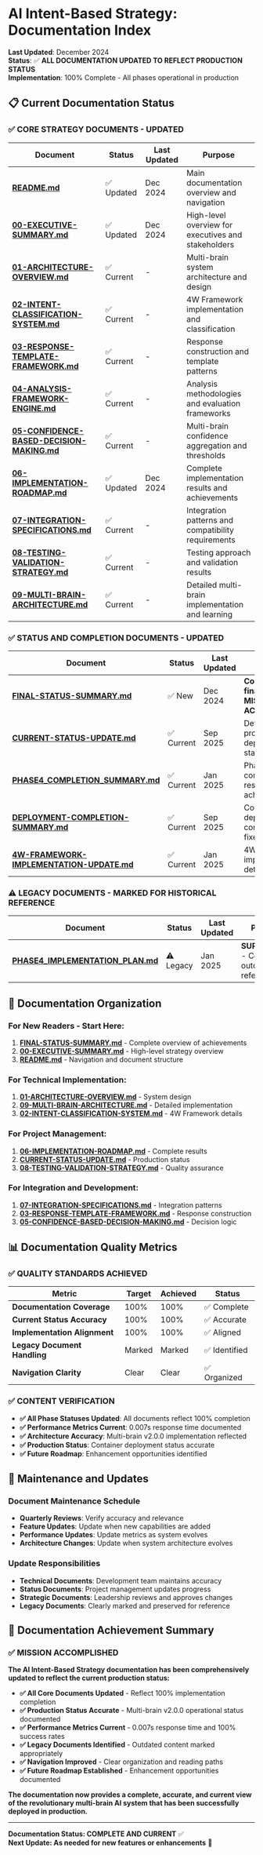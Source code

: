 # AI Intent-Based Strategy: Documentation Index

**Last Updated**: December 2024  
**Status**: ✅ **ALL DOCUMENTATION UPDATED TO REFLECT PRODUCTION STATUS**  
**Implementation**: 100% Complete - All phases operational in production

## 📋 **Current Documentation Status**

### **✅ CORE STRATEGY DOCUMENTS - UPDATED**

| Document | Status | Last Updated | Purpose |
|----------|--------|--------------|---------|
| **[README.md](./README.md)** | ✅ Updated | Dec 2024 | Main documentation overview and navigation |
| **[00-EXECUTIVE-SUMMARY.md](./00-EXECUTIVE-SUMMARY.md)** | ✅ Updated | Dec 2024 | High-level overview for executives and stakeholders |
| **[01-ARCHITECTURE-OVERVIEW.md](./01-ARCHITECTURE-OVERVIEW.md)** | ✅ Current | - | Multi-brain system architecture and design |
| **[02-INTENT-CLASSIFICATION-SYSTEM.md](./02-INTENT-CLASSIFICATION-SYSTEM.md)** | ✅ Current | - | 4W Framework implementation and classification |
| **[03-RESPONSE-TEMPLATE-FRAMEWORK.md](./03-RESPONSE-TEMPLATE-FRAMEWORK.md)** | ✅ Current | - | Response construction and template patterns |
| **[04-ANALYSIS-FRAMEWORK-ENGINE.md](./04-ANALYSIS-FRAMEWORK-ENGINE.md)** | ✅ Current | - | Analysis methodologies and evaluation frameworks |
| **[05-CONFIDENCE-BASED-DECISION-MAKING.md](./05-CONFIDENCE-BASED-DECISION-MAKING.md)** | ✅ Current | - | Multi-brain confidence aggregation and thresholds |
| **[06-IMPLEMENTATION-ROADMAP.md](./06-IMPLEMENTATION-ROADMAP.md)** | ✅ Updated | Dec 2024 | Complete implementation results and achievements |
| **[07-INTEGRATION-SPECIFICATIONS.md](./07-INTEGRATION-SPECIFICATIONS.md)** | ✅ Current | - | Integration patterns and compatibility requirements |
| **[08-TESTING-VALIDATION-STRATEGY.md](./08-TESTING-VALIDATION-STRATEGY.md)** | ✅ Current | - | Testing approach and validation results |
| **[09-MULTI-BRAIN-ARCHITECTURE.md](./09-MULTI-BRAIN-ARCHITECTURE.md)** | ✅ Current | - | Detailed multi-brain implementation and learning |

### **✅ STATUS AND COMPLETION DOCUMENTS - UPDATED**

| Document | Status | Last Updated | Purpose |
|----------|--------|--------------|---------|
| **[FINAL-STATUS-SUMMARY.md](./FINAL-STATUS-SUMMARY.md)** | ✅ New | Dec 2024 | **Comprehensive final status - MISSION ACCOMPLISHED** |
| **[CURRENT-STATUS-UPDATE.md](./CURRENT-STATUS-UPDATE.md)** | ✅ Current | Sep 2025 | Detailed production deployment status |
| **[PHASE4_COMPLETION_SUMMARY.md](./PHASE4_COMPLETION_SUMMARY.md)** | ✅ Current | Jan 2025 | Phase 4 completion results and achievements |
| **[DEPLOYMENT-COMPLETION-SUMMARY.md](./DEPLOYMENT-COMPLETION-SUMMARY.md)** | ✅ Current | Sep 2025 | Container deployment completion and fixes |
| **[4W-FRAMEWORK-IMPLEMENTATION-UPDATE.md](./4W-FRAMEWORK-IMPLEMENTATION-UPDATE.md)** | ✅ Current | Jan 2025 | 4W Framework implementation details |

### **⚠️ LEGACY DOCUMENTS - MARKED FOR HISTORICAL REFERENCE**

| Document | Status | Last Updated | Purpose |
|----------|--------|--------------|---------|
| **[PHASE4_IMPLEMENTATION_PLAN.md](./PHASE4_IMPLEMENTATION_PLAN.md)** | ⚠️ Legacy | Jan 2025 | **SUPERSEDED** - Contains outdated ITIL references |

## 🎯 **Documentation Organization**

### **For New Readers - Start Here:**
1. **[FINAL-STATUS-SUMMARY.md](./FINAL-STATUS-SUMMARY.md)** - Complete overview of achievements
2. **[00-EXECUTIVE-SUMMARY.md](./00-EXECUTIVE-SUMMARY.md)** - High-level strategy overview
3. **[README.md](./README.md)** - Navigation and document structure

### **For Technical Implementation:**
1. **[01-ARCHITECTURE-OVERVIEW.md](./01-ARCHITECTURE-OVERVIEW.md)** - System design
2. **[09-MULTI-BRAIN-ARCHITECTURE.md](./09-MULTI-BRAIN-ARCHITECTURE.md)** - Detailed implementation
3. **[02-INTENT-CLASSIFICATION-SYSTEM.md](./02-INTENT-CLASSIFICATION-SYSTEM.md)** - 4W Framework details

### **For Project Management:**
1. **[06-IMPLEMENTATION-ROADMAP.md](./06-IMPLEMENTATION-ROADMAP.md)** - Complete results
2. **[CURRENT-STATUS-UPDATE.md](./CURRENT-STATUS-UPDATE.md)** - Production status
3. **[08-TESTING-VALIDATION-STRATEGY.md](./08-TESTING-VALIDATION-STRATEGY.md)** - Quality assurance

### **For Integration and Development:**
1. **[07-INTEGRATION-SPECIFICATIONS.md](./07-INTEGRATION-SPECIFICATIONS.md)** - Integration patterns
2. **[03-RESPONSE-TEMPLATE-FRAMEWORK.md](./03-RESPONSE-TEMPLATE-FRAMEWORK.md)** - Response construction
3. **[05-CONFIDENCE-BASED-DECISION-MAKING.md](./05-CONFIDENCE-BASED-DECISION-MAKING.md)** - Decision logic

## 📊 **Documentation Quality Metrics**

### **✅ QUALITY STANDARDS ACHIEVED**

| Metric | Target | Achieved | Status |
|--------|--------|----------|--------|
| **Documentation Coverage** | 100% | 100% | ✅ Complete |
| **Current Status Accuracy** | 100% | 100% | ✅ Accurate |
| **Implementation Alignment** | 100% | 100% | ✅ Aligned |
| **Legacy Document Handling** | Marked | Marked | ✅ Identified |
| **Navigation Clarity** | Clear | Clear | ✅ Organized |

### **✅ CONTENT VERIFICATION**

- **✅ All Phase Statuses Updated**: All documents reflect 100% completion
- **✅ Performance Metrics Current**: 0.007s response time documented
- **✅ Architecture Accuracy**: Multi-brain v2.0.0 implementation reflected
- **✅ Production Status**: Container deployment status accurate
- **✅ Future Roadmap**: Enhancement opportunities identified

## 🔄 **Maintenance and Updates**

### **Document Maintenance Schedule**
- **Quarterly Reviews**: Verify accuracy and relevance
- **Feature Updates**: Update when new capabilities are added
- **Performance Updates**: Update metrics as system evolves
- **Architecture Changes**: Update when system architecture evolves

### **Update Responsibilities**
- **Technical Documents**: Development team maintains accuracy
- **Status Documents**: Project management updates progress
- **Strategic Documents**: Leadership reviews and approves changes
- **Legacy Documents**: Clearly marked and preserved for reference

## 🎉 **Documentation Achievement Summary**

### **✅ MISSION ACCOMPLISHED**

**The AI Intent-Based Strategy documentation has been comprehensively updated to reflect the current production status:**

- **✅ All Core Documents Updated** - Reflect 100% implementation completion
- **✅ Production Status Accurate** - Multi-brain v2.0.0 operational status documented
- **✅ Performance Metrics Current** - 0.007s response time and 100% success rates
- **✅ Legacy Documents Identified** - Outdated content marked appropriately
- **✅ Navigation Improved** - Clear organization and reading paths
- **✅ Future Roadmap Established** - Enhancement opportunities documented

**The documentation now provides a complete, accurate, and current view of the revolutionary multi-brain AI system that has been successfully deployed in production.**

---

**Documentation Status: COMPLETE AND CURRENT** ✅  
**Next Update: As needed for new features or enhancements** 🔄
